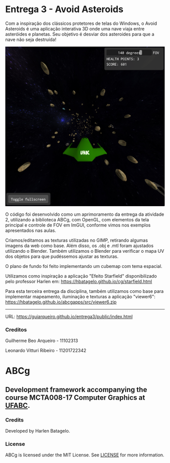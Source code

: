Entrega 3 - Avoid Asteroids
====== 
Com a inspiração dos clássicos protetores de telas do Windows, o Avoid Asteroids é uma aplicação interativa 3D onde uma nave viaja entre asteróides e planetas. Seu objetivo é desviar dos asteroides para que a nave não seja destruída!


![Imagem da aplicação](https://github.com/guiarqueiro/entrega3/blob/main/screenshot.png)


O código foi desenvolvido como um aprimoramento da entrega da atividade 2, utilizando a biblioteca ABCg, com OpenGL, com elementos da tela principal e controle de FOV em ImGUI, conforme vimos nos exemplos apresentados nas aulas.

Criamos/editamos as texturas utilizadas no GIMP, retirando algumas imagens da web como base. Além disso, os .obj e .mtl foram ajustados utilizando o Blender. Também utilizamos o Blender para verificar o mapa UV dos objetos para que pudéssemos ajustar as texturas.

O plano de fundo foi feito implementando um cubemap com tema espacial.


Utilizamos como inspiração a aplicação "Efeito Starfield" disponibilizado pelo professor Harlen em: https://hbatagelo.github.io/cg/starfield.html

Para esta terceira entrega da disciplina, também utilizamos como base para implementar mapeamento, iluminação e texturas a aplicação "viewer6": https://hbatagelo.github.io/abcgapps/src/viewer6.zip

----
URL: https://guiarqueiro.github.io/entrega3/public/index.html


### Creditos
Guilherme Beo Arqueiro - 11102313

Leonardo Vitturi Ribeiro - 11201722342

ABCg
======
Development framework accompanying the course MCTA008-17 Computer Graphics at [UFABC](https://www.ufabc.edu.br/).
----
### Credits
Developed by Harlen Batagelo.
### License
ABCg is licensed under the MIT License. See [LICENSE](https://github.com/hbatagelo/abcg/blob/main/LICENSE) for more information.
